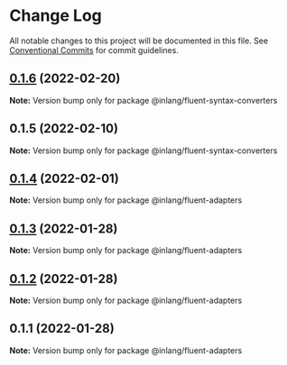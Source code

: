 # Change Log

All notable changes to this project will be documented in this file.
See [Conventional Commits](https://conventionalcommits.org) for commit guidelines.

## [0.1.6](https://github.com/inlang/inlang/compare/@inlang/fluent-syntax-converters@0.1.5...@inlang/fluent-syntax-converters@0.1.6) (2022-02-20)

**Note:** Version bump only for package @inlang/fluent-syntax-converters





## 0.1.5 (2022-02-10)

**Note:** Version bump only for package @inlang/fluent-syntax-converters





## [0.1.4](https://github.com/inlang/inlang/compare/@inlang/fluent-adapters@0.1.3...@inlang/fluent-adapters@0.1.4) (2022-02-01)

**Note:** Version bump only for package @inlang/fluent-adapters

## [0.1.3](https://github.com/inlang/inlang/compare/@inlang/fluent-adapters@0.1.2...@inlang/fluent-adapters@0.1.3) (2022-01-28)

**Note:** Version bump only for package @inlang/fluent-adapters

## [0.1.2](https://github.com/inlang/inlang/compare/@inlang/fluent-adapters@0.1.1...@inlang/fluent-adapters@0.1.2) (2022-01-28)

**Note:** Version bump only for package @inlang/fluent-adapters

## 0.1.1 (2022-01-28)

**Note:** Version bump only for package @inlang/fluent-adapters
